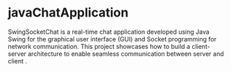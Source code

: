 # javaChatApplication
SwingSocketChat is a real-time chat application developed using Java Swing for the graphical user interface (GUI) and Socket programming for network communication. This project showcases how to build a client-server architecture to enable seamless communication between server and client .
